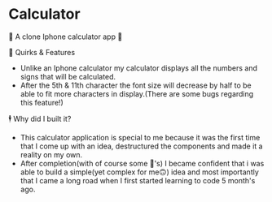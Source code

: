 # Calculator
🧮 A clone Iphone calculator app 📱


💼 Quirks & Features

- Unlike an Iphone calculator my calculator displays all the numbers and signs that will be calculated.
- After the 5th & 11th character the font size will decrease by half to be able to fit more characters in display.(There are some bugs regarding this feature!)


🕴️ Why did I built it?
 
 - This calculator application is special to me because it was the first time that I come up with an idea, destructured the components
 and made it a reality on my own. 
 - After completion(with of course some 🐛's) I became confident that i was able to build a simple(yet complex for me🙃) idea 
   and most importantly that I came a long road when I first started learning to code 5 month's ago. 
